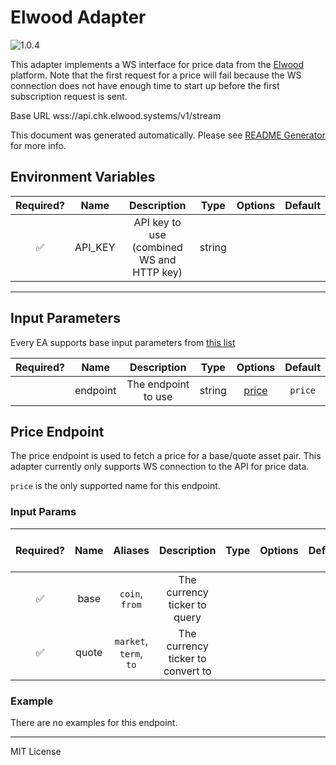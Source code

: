 # Elwood Adapter

![1.0.4](https://img.shields.io/github/package-json/v/smartcontractkit/external-adapters-js?filename=packages/sources/elwood/package.json)

This adapter implements a WS interface for price data from the [Elwood](https://elwood.io/) platform. Note that the first request for a price will fail because the WS connection does not have enough time to start up before the first subscription request is sent.

Base URL wss://api.chk.elwood.systems/v1/stream

This document was generated automatically. Please see [README Generator](../../scripts#readme-generator) for more info.

## Environment Variables

| Required? |  Name   |                Description                |  Type  | Options | Default |
| :-------: | :-----: | :---------------------------------------: | :----: | :-----: | :-----: |
|    ✅     | API_KEY | API key to use (combined WS and HTTP key) | string |         |         |

---

## Input Parameters

Every EA supports base input parameters from [this list](../../core/bootstrap#base-input-parameters)

| Required? |   Name   |     Description     |  Type  |         Options          | Default |
| :-------: | :------: | :-----------------: | :----: | :----------------------: | :-----: |
|           | endpoint | The endpoint to use | string | [price](#price-endpoint) | `price` |

## Price Endpoint

The price endpoint is used to fetch a price for a base/quote asset pair. This adapter currently only supports WS connection to the API for price data.

`price` is the only supported name for this endpoint.

### Input Params

| Required? | Name  |        Aliases         |            Description            | Type | Options | Default | Depends On | Not Valid With |
| :-------: | :---: | :--------------------: | :-------------------------------: | :--: | :-----: | :-----: | :--------: | :------------: |
|    ✅     | base  |     `coin`, `from`     |   The currency ticker to query    |      |         |         |            |                |
|    ✅     | quote | `market`, `term`, `to` | The currency ticker to convert to |      |         |         |            |                |

### Example

There are no examples for this endpoint.

---

MIT License
